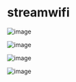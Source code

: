 # streamwifi

![image](https://github.com/user-attachments/assets/2917fb18-5066-4049-b810-d20b7c351db7)


![image](https://github.com/user-attachments/assets/da253456-7d6b-49d4-b6ae-e33e26acdde0)


![image](https://github.com/user-attachments/assets/ecbd4c0c-53b5-4f12-b0be-adc6e2da6267)


![image](https://github.com/user-attachments/assets/29af8e29-563a-46f3-8e00-a03cb0b1082e)
